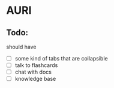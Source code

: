 # AURI

## Todo:
should have

- [ ] some kind of tabs that are collapsible
- [ ] talk to flashcards
- [ ] chat with docs
- [ ] knowledge base
